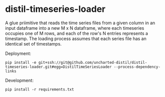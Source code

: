 # distil-timeseries-loader

A glue priimitive that reads the time series files from a given column in an input dataframe into a new M x N dataframe, where each timeseries occupies one of M rows, and each of the row's N entries represents a timestamp. The loading process assumes that each series file has an identical set of timestamps.

Deployment:

```shell
pip install -e git+ssh://git@github.com/uncharted-distil/distil-timeseries-loader.git#egg=DistilTimeSeriesLoader --process-dependency-links
```

Development:

```shell
pip install -r requirements.txt
```